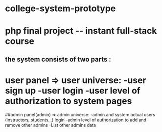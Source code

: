 # college-system-prototype
php final project -- instant full-stack course
=============================================
the system consists of two parts :
---------------------------------------------
user panel => user universe:
    -user sign up
    -user login
    -user level of authorization to system pages
==============================================
##admin panel(admin) => admin universe:
    -admin and system actual users (instructors, students...) login
    -admin level of authorization to add and remove other admins
    -List other admins data
